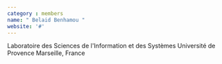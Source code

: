```yaml
---
category : members
name: " Belaid Benhamou " 
website: '#'
---
```

Laboratoire des Sciences de l'Information et des Systèmes
Université de Provence
Marseille, France


